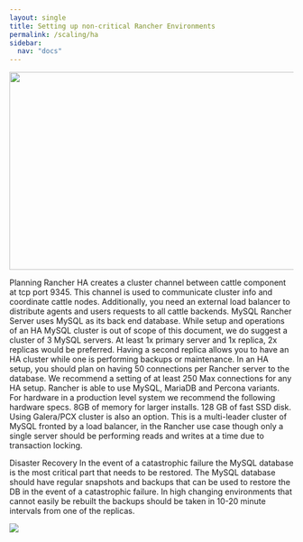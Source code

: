 ```yaml
---
layout: single
title: Setting up non-critical Rancher Environments
permalink: /scaling/ha
sidebar:
  nav: "docs"
---
```


<p><img src="../../media/image009.png" width="624" height="351" /></p>

Planning
Rancher HA creates a cluster channel between cattle component at tcp port 9345. This channel is used to communicate cluster info and coordinate cattle nodes. 
Additionally, you need an external load balancer to distribute agents and users requests to all cattle backends.
MySQL
Rancher Server uses MySQL as its back end database.  While setup and operations of an HA MySQL cluster is out of scope of this document, we do suggest a cluster of 3 MySQL servers. At least 1x primary server and 1x replica, 2x replicas would be preferred. Having a second replica allows you to have an HA cluster while one is performing backups or maintenance. In an HA setup, you should plan on having 50 connections per Rancher server to the database. We recommend a setting of at least 250 Max connections for any HA setup.
Rancher is able to use MySQL, MariaDB and Percona variants. 
For hardware in a production level system we recommend the following hardware specs. 
8GB of memory for larger installs.
128 GB of fast SSD disk. 
Using Galera/PCX cluster is also an option. This is a multi-leader cluster of MySQL fronted by a load balancer, in the Rancher use case though only a single server should be performing reads and writes at a time due to transaction locking. 

Disaster Recovery
In the event of a catastrophic failure the MySQL database is the most critical part that needs to be restored.
The MySQL database should have regular snapshots and backups that can be used to restore the DB in the event of a catastrophic failure. In high changing environments that cannot easily be rebuilt the backups should be taken in 10-20 minute intervals from one of the replicas. 

<p><img src="../../media/image011.png" /></p>